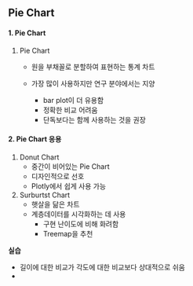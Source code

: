 ## Pie Chart

#### 1. Pie Chart

1. Pie Chart
   
   - 원을 부채꼴로 분할하여 표현하는 통계 차트
   
   - 가장 많이 사용하지만 연구 분야에서는 지양
     - bar plot이 더 유용함
     - 정확한 비교 어려움
     - 단독보다는 함께 사용하는 것을 권장

#### 2. Pie Chart 응용

1. Donut Chart
   - 중간이 비어있는 Pie Chart
   - 디자인적으로 선호
   - Plotly에서 쉽게 사용 가능
2. Surburtst Chart
   - 햇살을 닮은 차트
   - 계층데이터를 시각화하는 데 사용
     - 구현 난이도에 비해 화려함
     - Treemap을 추천

**실습**

- 길이에 대한 비교가 각도에 대한 비교보다 상대적으로 쉬움
- 

